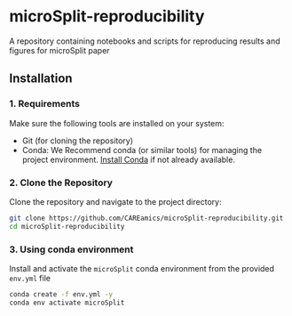 # microSplit-reproducibility
A repository containing notebooks and scripts for reproducing results and figures for microSplit paper



## Installation
### 1. Requirements
Make sure the following tools are installed on your system:
- Git (for cloning the repository)
- Conda: We Recommend conda (or similar tools) for managing the project environment. [Install Conda](https://docs.conda.io/projects/conda/en/latest/user-guide/install/index.html) if not already available.
  
### 2. Clone the Repository
Clone the repository and navigate to the project directory:
```bash
git clone https://github.com/CAREamics/microSplit-reproducibility.git
cd microSplit-reproducibility 
```

### 3. Using conda environment 
Install and activate the `microSplit` conda environment from the provided `env.yml` file
```bash
conda create -f env.yml -y
conda env activate microSplit
```
